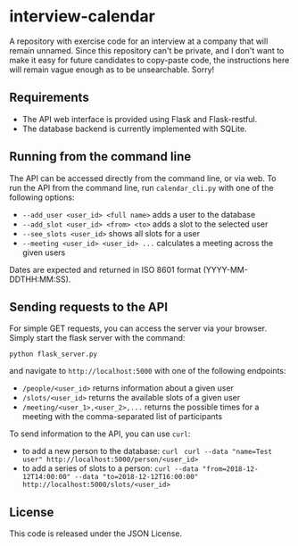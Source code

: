 # interview-calendar

A repository with exercise code for an interview at a company that will remain unnamed.
Since this repository can't be private, and I don't want to make it easy for future candidates to copy-paste code,
the instructions here will remain vague enough as to be unsearchable. Sorry!

## Requirements
  * The API web interface is provided using Flask and Flask-restful.
  * The database backend is currently implemented with SQLite.

## Running from the command line
The API can be accessed directly from the command line, or via web.
To run the API from the command line, run `calendar_cli.py` with one of the following options:

  * `--add_user <user_id> <full name>` adds a user to the database
  * `--add_slot <user_id> <from> <to>` adds a slot to the selected user
  * `--see_slots <user_id>` shows all slots for a user
  * `--meeting <user_id> <user_id> ...` calculates a meeting across the given users

Dates are expected and returned in ISO 8601 format (YYYY-MM-DDTHH:MM:SS).

## Sending requests to the API

For simple GET requests, you can access the server via your browser. Simply start the flask server with the command:

``python flask_server.py``

and navigate to `http://localhost:5000` with one of the following endpoints:

  * `/people/<user_id>` returns information about a given user
  * `/slots/<user_id>` returns the available slots of a given user
  * `/meeting/<user_1>,<user_2>,...` returns the possible times for a meeting with the comma-separated
    list of participants

To send information to the API, you can use `curl`:
  * to add a new person to the database: `curl `
    `curl --data "name=Test user" http://localhost:5000/person/<user_id>`
  * to add a series of slots to a person:
    `curl --data "from=2018-12-12T14:00:00" --data "to=2018-12-12T16:00:00" http://localhost:5000/slots/<user_id>`

## License
This code is released under the JSON License.
